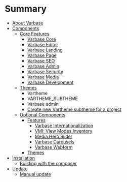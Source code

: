 # Summary

* [About Varbase](README.md)
* [Components](chapter1.md)
  * [Core Features](features.md)
    * [Varbase Core](varbase-core.md)
    * [Varbase Editor](varbase-editor.md)
    * [Varbase Landing](varbase-landing.md)
    * [Varbase Page](varbase-page.md)
    * [Varbase SEO](varbase-seo.md)
    * [Varbase Admin](varbase-admin.md)
    * [Varbase Security](varbase-security.md)
    * [Varbase Media](varbase-media.md)
    * [Varbase Development](varbase-development.md)
  * [Themes](themes.md)
    * Vartheme
    * VARTHEME\_SUBTHEME
    * Varbase admin
    * [Create new Vartheme subtheme for a project](themes/create-new-vartheme-subtheme-for-a-project.md)
  * [Optional Components](extra-components.md)
    * [Features](features.md)
      * [Varbase Internationalization](varbase-internationalization.md)
      * [VMI: View Modes Inventory](features/view-modes-inventory.md)
      * [Media Hero Slider](features/media-hero-slider.md)
      * [Varbase Carousels](features/varbase-carousels.md)
      * [Varbase Webform](varbase-webform.md)
    * [Themes](themes.md)
* [Installation](installation.md)
  * [Building with the composer](building-with-the-composer.md)
* [Update](update.md)
  * [Manual update](manual-update.md)

